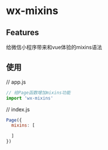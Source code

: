 wx-mixins
========================================

Features
------------

给微信小程序带来和vue体验的mixins语法

使用
-----------
// app.js
```javascript
// 给Page函数增加mixins功能
import 'wx-mixins'
```

// index.js
```javascript
Page({
  mixins: [

  ]
})
```